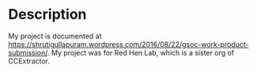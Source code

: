 # Description

My project is documented at
[<https://shrutigullapuram.wordpress.com/2016/08/22/gsoc-work-product-submission/>](https://shrutigullapuram.wordpress.com/2016/08/22/gsoc-work-product-submission/).
My project was for Red Hen Lab, which is a sister org of CCExtractor.
